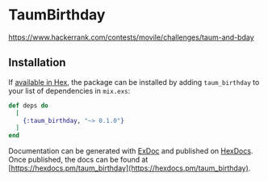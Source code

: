 # TaumBirthday

https://www.hackerrank.com/contests/movile/challenges/taum-and-bday

## Installation

If [available in Hex](https://hex.pm/docs/publish), the package can be installed
by adding `taum_birthday` to your list of dependencies in `mix.exs`:

```elixir
def deps do
  [
    {:taum_birthday, "~> 0.1.0"}
  ]
end
```

Documentation can be generated with [ExDoc](https://github.com/elixir-lang/ex_doc)
and published on [HexDocs](https://hexdocs.pm). Once published, the docs can
be found at [https://hexdocs.pm/taum_birthday](https://hexdocs.pm/taum_birthday).
